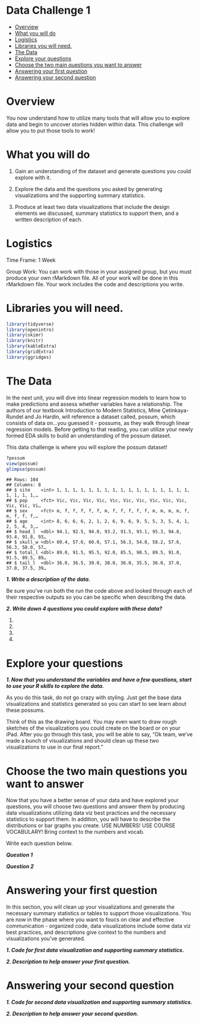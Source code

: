 Data Challenge 1
================

-   [Overview](#overview)
-   [What you will do](#what-you-will-do)
-   [Logistics](#logistics)
-   [Libraries you will need.](#libraries-you-will-need)
-   [The Data](#the-data)
-   [Explore your questions](#explore-your-questions)
-   [Choose the two main questions you want to
    answer](#choose-the-two-main-questions-you-want-to-answer)
-   [Answering your first question](#answering-your-first-question)
-   [Answering your second question](#answering-your-second-question)

# Overview

You now understand how to utilize many tools that will allow you to
explore data and begin to uncover stories hidden within data. This
challenge will allow you to put those tools to work!

# What you will do

1.  Gain an understanding of the dataset and generate questions you
    could explore with it.

2.  Explore the data and the questions you asked by generating
    visualizations and the supporting summary statistics.

3.  Produce at least two data visualizations that include the design
    elements we discussed, summary statistics to support them, and a
    written description of each.

# Logistics

Time Frame: 1 Week

Group Work: You can work with those in your assigned group, but you must
produce your own rMarkdown file. All of your work will be done in this
rMarkdown file. Your work includes the code and descriptions you write.

# Libraries you will need.

``` r
library(tidyverse)
library(openintro)
library(skimr)
library(knitr)
library(kableExtra)
library(gridExtra)
library(ggridges)
```

# The Data

In the next unit, you will dive into linear regression models to learn
how to make predictions and assess whether variables have a
relationship. The authors of our textbook Introduction to Modern
Statistics, Mine Çetinkaya-Rundel and Jo Hardin, will reference a
dataset called, possum, which consists of data on…you guessed it -
possums, as they walk through linear regression models. Before getting
to that reading, you can utilize your newly formed EDA skills to build
an understanding of the possum dataset.

This data challenge is where you will explore the possum dataset!

``` r
?possum
view(possum)
glimpse(possum)
```

    ## Rows: 104
    ## Columns: 8
    ## $ site    <int> 1, 1, 1, 1, 1, 1, 1, 1, 1, 1, 1, 1, 1, 1, 1, 1, 1, 1, 1, 1, 1,…
    ## $ pop     <fct> Vic, Vic, Vic, Vic, Vic, Vic, Vic, Vic, Vic, Vic, Vic, Vic, Vi…
    ## $ sex     <fct> m, f, f, f, f, f, m, f, f, f, f, f, m, m, m, m, f, m, f, f, f,…
    ## $ age     <int> 8, 6, 6, 6, 2, 1, 2, 6, 9, 6, 9, 5, 5, 3, 5, 4, 1, 2, 5, 4, 3,…
    ## $ head_l  <dbl> 94.1, 92.5, 94.0, 93.2, 91.5, 93.1, 95.3, 94.8, 93.4, 91.8, 93…
    ## $ skull_w <dbl> 60.4, 57.6, 60.0, 57.1, 56.3, 54.8, 58.2, 57.6, 56.3, 58.0, 57…
    ## $ total_l <dbl> 89.0, 91.5, 95.5, 92.0, 85.5, 90.5, 89.5, 91.0, 91.5, 89.5, 89…
    ## $ tail_l  <dbl> 36.0, 36.5, 39.0, 38.0, 36.0, 35.5, 36.0, 37.0, 37.0, 37.5, 39…

***1. Write a description of the data.***

Be sure you’ve run both the run the code above and looked through each
of their respective outputs so you can be specific when describing the
data.

***2. Write down 4 questions you could explore with these data?***

1.  
2.  
3.  
4.  

# Explore your questions

***1. Now that you understand the variables and have a few questions,
start to use your R skills to explore the data.***

As you do this task, do not go crazy with styling. Just get the base
data visualizations and statistics generated so you can start to see
learn about these possums.

Think of this as the drawing board. You may even want to draw rough
sketches of the visualizations you could create on the board or on your
iPad. After you go through this task, you will be able to say, “Ok team,
we’ve made a bunch of visualizations and should clean up these two
visualizations to use in our final report.”

# Choose the two main questions you want to answer

Now that you have a better sense of your data and have explored your
questions, you will choose two questions and answer them by producing
data visualizations utilizing data viz best practices and the necessary
statistics to support them. In addition, you will have to describe the
distributions or bar graphs you create. USE NUMBERS! USE COURSE
VOCABULARY! Bring context to the numbers and vocab.

Write each question below.

***Question 1***

***Question 2***

# Answering your first question

In this section, you will clean up your visualizations and generate the
necessary summary statistics or tables to support those visualizations.
You are now in the phase where you want to foucs on clear and effective
communication - organized code, data visualizations include some data
viz best practices, and descriptions give context to the numbers and
visualizations you’ve generated.

***1. Code for first data visualization and supporting summary
statistics.***

***2. Description to help answer your first question.***

# Answering your second question

***1. Code for second data visualization and supporting summary
statistics.***

***2. Description to help answer your second question.***
